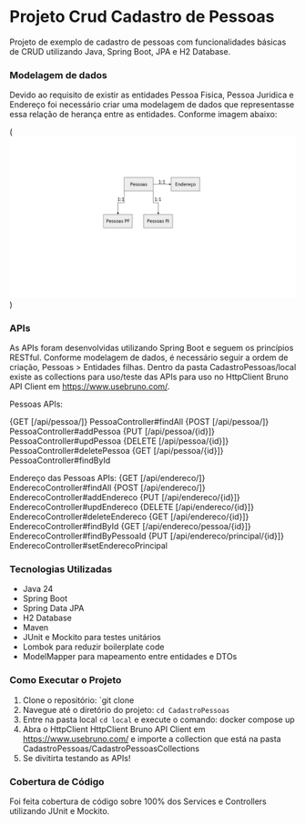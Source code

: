 # Projeto Crud Cadastro de Pessoas

Projeto de exemplo de cadastro de pessoas com funcionalidades básicas de CRUD utilizando Java, Spring Boot, JPA e H2 Database.

### Modelagem de dados

Devido ao requisito de existir as entidades Pessoa Fisica, Pessoa Juridica e Endereço foi necessário criar uma modelagem de dados que representasse essa relação de herança entre as entidades.
Conforme imagem abaixo:

(![modelagem.jpg](src/assets/modelagem.jpg))

### APIs
As APIs foram desenvolvidas utilizando Spring Boot e seguem os princípios RESTful.
Conforme modelagem de dados, é necessário seguir a ordem de criação, Pessoas > Entidades filhas.
Dentro da pasta CadastroPessoas/local existe as collections para uso/teste das APIs para uso no HttpClient Bruno API Client em https://www.usebruno.com/.   

Pessoas APIs:

{GET [/api/pessoa/]}	PessoaController#findAll
{POST [/api/pessoa/]}	PessoaController#addPessoa
{PUT [/api/pessoa/{id}]}	PessoaController#updPessoa
{DELETE [/api/pessoa/{id}]}	PessoaController#deletePessoa
{GET [/api/pessoa/{id}]}	PessoaController#findById

Endereço das Pessoas APIs:
{GET [/api/endereco/]}	EnderecoController#findAll
{POST [/api/endereco/]}	EnderecoController#addEndereco
{PUT [/api/endereco/{id}]}	EnderecoController#updEndereco
{DELETE [/api/endereco/{id}]}	EnderecoController#deleteEndereco
{GET [/api/endereco/{id}]}	EnderecoController#findById
{GET [/api/endereco/pessoa/{id}]}	EnderecoController#findByPessoaId
{PUT [/api/endereco/principal/{id}]}	EnderecoController#setEnderecoPrincipal

### Tecnologias Utilizadas
- Java 24
- Spring Boot
- Spring Data JPA
- H2 Database
- Maven
- JUnit e Mockito para testes unitários
- Lombok para reduzir boilerplate code
- ModelMapper para mapeamento entre entidades e DTOs
 
### Como Executar o Projeto
1. Clone o repositório: `git clone
2. Navegue até o diretório do projeto: `cd CadastroPessoas`
3. Entre na pasta local `cd local` e execute o comando: docker compose up
4. Abra o HttpClient HttpClient Bruno API Client em https://www.usebruno.com/ e importe a collection que está na pasta CadastroPessoas/CadastroPessoasCollections
5. Se divitirta testando as APIs!

### Cobertura de Código
Foi feita cobertura de código sobre 100% dos Services e Controllers utilizando JUnit e Mockito.

